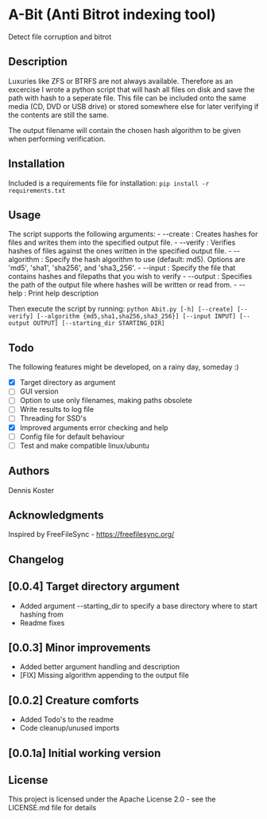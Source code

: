 # A-Bit (Anti Bitrot indexing tool)
Detect file corruption and bitrot

## Description
Luxuries like ZFS or BTRFS are not always available. Therefore as an excercise I wrote a python script that will hash all files on disk and save the path with hash to a seperate file. This file can be included onto the same media (CD, DVD or USB drive) or stored somewhere else for later verifying if the contents are still the same. 

The output filename will contain the chosen hash algorithm to be given when performing verification.

## Installation
Included is a requirements file for installation: `pip install -r requirements.txt`

## Usage
The script supports the following arguments:
      - --create                : Creates hashes for files and writes them into the specified output file.
      - --verify                : Verifies hashes of files against the ones written in the specified output file.
      - --algorithm             : Specify the hash algorithm to use (default: md5). Options are 'md5', 'sha1', 'sha256', and 'sha3_256'.
      - --input                 : Specify the file that contains hashes and filepaths that you wish to verify
      - --output                : Specifies the path of the output file where hashes will be written or read from.
      - --help                  : Print help description

Then execute the script by running: `python Abit.py [-h] [--create] [--verify] [--algorithm {md5,sha1,sha256,sha3_256}] [--input INPUT] [--output OUTPUT] [--starting_dir STARTING_DIR]`

## Todo
The following features might be developed, on a rainy day, someday :)
- [x] Target directory as argument
- [ ] GUI version
- [ ] Option to use only filenames, making paths obsolete 
- [ ] Write results to log file
- [ ] Threading for SSD's
- [x] Improved arguments error checking and help
- [ ] Config file for default behaviour
- [ ] Test and make compatible linux/ubuntu

## Authors
Dennis Koster 

## Acknowledgments
Inspired by FreeFileSync - https://freefilesync.org/

## Changelog

## [0.0.4] Target directory argument
- Added argument --starting_dir to specify a base directory where to start hashing from
- Readme fixes

## [0.0.3] Minor improvements
- Added better argument handling and description
- [FIX] Missing algorithm appending to the output file

## [0.0.2] Creature comforts
- Added Todo's to the readme
- Code cleanup/unused imports

## [0.0.1a] Initial working version

## License
This project is licensed under the Apache License 2.0 - see the LICENSE.md file for details
